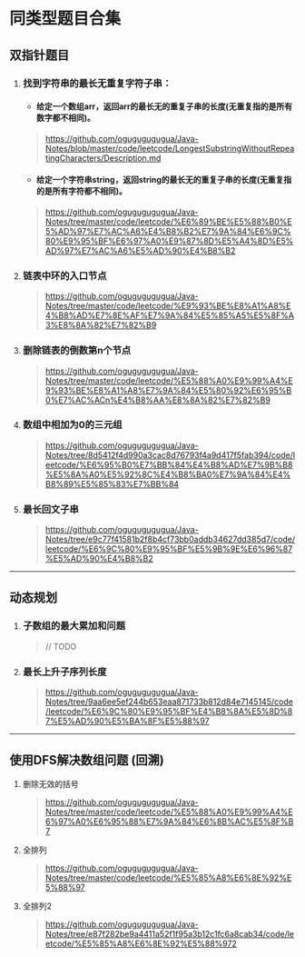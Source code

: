 # 同类型题目合集

## 双指针题目

1. ### 找到字符串的最长无重复字符子串：

   - #### 给定一个数组arr，返回arr的最长无的重复子串的长度(无重复指的是所有数字都不相同)。

   > https://github.com/ogugugugugua/Java-Notes/blob/master/code/leetcode/LongestSubstringWithoutRepeatingCharacters/Description.md

   

   - #### 给定一个字符串string，返回string的最长无的重复子串的长度(无重复指的是所有字符都不相同)。

   > https://github.com/ogugugugugua/Java-Notes/tree/master/code/leetcode/%E6%89%BE%E5%88%B0%E5%AD%97%E7%AC%A6%E4%B8%B2%E7%9A%84%E6%9C%80%E9%95%BF%E6%97%A0%E9%87%8D%E5%A4%8D%E5%AD%97%E7%AC%A6%E5%AD%90%E4%B8%B2

   

2. ### 链表中环的入口节点

   > https://github.com/ogugugugugua/Java-Notes/tree/master/code/leetcode/%E9%93%BE%E8%A1%A8%E4%B8%AD%E7%8E%AF%E7%9A%84%E5%85%A5%E5%8F%A3%E8%8A%82%E7%82%B9

   

3. ### 删除链表的倒数第n个节点

   > https://github.com/ogugugugugua/Java-Notes/tree/master/code/leetcode/%E5%88%A0%E9%99%A4%E9%93%BE%E8%A1%A8%E7%9A%84%E5%80%92%E6%95%B0%E7%AC%ACn%E4%B8%AA%E8%8A%82%E7%82%B9

4. ### 数组中相加为0的三元组

   > https://github.com/ogugugugugua/Java-Notes/tree/8d5412f4d990a3cac8d76793f4a9d417f5fab394/code/leetcode/%E6%95%B0%E7%BB%84%E4%B8%AD%E7%9B%B8%E5%8A%A0%E5%92%8C%E4%B8%BA0%E7%9A%84%E4%B8%89%E5%85%83%E7%BB%84

5. ### 最长回文子串

   > https://github.com/ogugugugugua/Java-Notes/tree/e9c77f41581b2f8b4cf73bb0addb34627dd385d7/code/leetcode/%E6%9C%80%E9%95%BF%E5%9B%9E%E6%96%87%E5%AD%90%E4%B8%B2





---



## 动态规划

1. ### 子数组的最大累加和问题

   > // TODO
   
2. ### 最长上升子序列长度

   > https://github.com/ogugugugugua/Java-Notes/tree/9aa6ee5ef244b653eaa871733b812d84e7145145/code/leetcode/%E6%9C%80%E9%95%BF%E4%B8%8A%E5%8D%87%E5%AD%90%E5%BA%8F%E5%88%97







---

## 使用DFS解决数组问题 (回溯)

1. 删除无效的括号

   > https://github.com/ogugugugugua/Java-Notes/tree/master/code/leetcode/%E5%88%A0%E9%99%A4%E6%97%A0%E6%95%88%E7%9A%84%E6%8B%AC%E5%8F%B7

2. 全排列

   > https://github.com/ogugugugugua/Java-Notes/tree/master/code/leetcode/%E5%85%A8%E6%8E%92%E5%88%97

3. 全排列2

   > https://github.com/ogugugugugua/Java-Notes/tree/e87f282be9a4411a52f1f95a3b12c1fc6a8cab34/code/leetcode/%E5%85%A8%E6%8E%92%E5%88%972